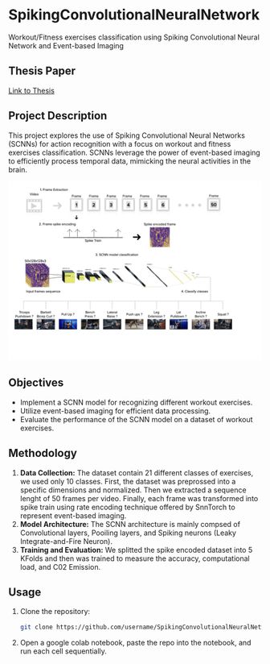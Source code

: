 # SpikingConvolutionalNeuralNetwork
Workout/Fitness exercises classification using Spiking Convolutional Neural Network and Event-based Imaging

## Thesis Paper
[Link to Thesis](https://drive.google.com/file/d/1P8NsS93l0_TpyfWFFlPl8qo1wWvdCkCj/view?usp=sharing)

## Project Description
This project explores the use of Spiking Convolutional Neural Networks (SCNNs) for action recognition with a focus on workout and fitness exercises classification. SCNNs leverage the power of event-based imaging to efficiently process temporal data, mimicking the neural activities in the brain.

![Graphical Abstract](graphicalAbstract.001.png)

## Objectives
- Implement a SCNN model for recognizing different workout exercises.
- Utilize event-based imaging for efficient data processing.
- Evaluate the performance of the SCNN model on a dataset of workout exercises.

## Methodology
1. **Data Collection:** The dataset contain 21 different classes of exercises, we used only 10 classes. First, the dataset was preprossed into a specific dimensions and normalized. Then we extracted a sequence lenght of 50 frames per video. Finally, each frame was transformed into spike train using rate encoding technique offered by SnnTorch to represent event-based imaging.
2. **Model Architecture:** The SCNN architecture is mainly compsed of Convolutional layers, Pooiling layers, and Spiking neurons (Leaky Integrate-and-Fire Neuron).
3. **Training and Evaluation:** We splitted the spike encoded dataset into 5 KFolds and then was trained to measure the accuracy, computational load, and C02 Emission.

## Usage
1. Clone the repository:
   ```bash
   git clone https://github.com/username/SpikingConvolutionalNeuralNetwork.git
2. Open a google colab notebook, paste the repo into the notebook, and run each cell sequentially.

